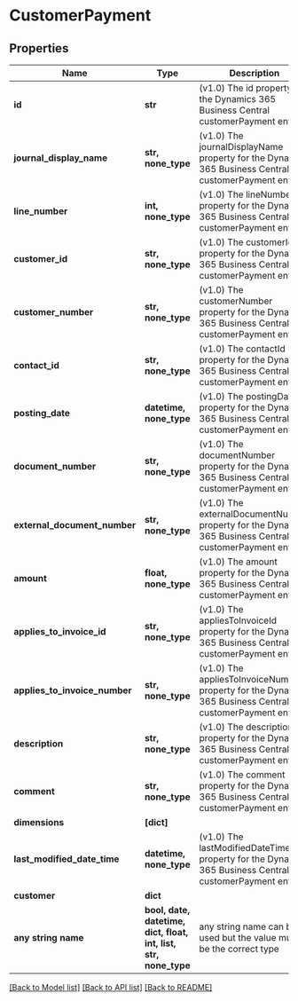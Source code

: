 # CustomerPayment


## Properties
Name | Type | Description | Notes
------------ | ------------- | ------------- | -------------
**id** | **str** | (v1.0) The id property for the Dynamics 365 Business Central customerPayment entity | [optional] 
**journal_display_name** | **str, none_type** | (v1.0) The journalDisplayName property for the Dynamics 365 Business Central customerPayment entity | [optional] 
**line_number** | **int, none_type** | (v1.0) The lineNumber property for the Dynamics 365 Business Central customerPayment entity | [optional] 
**customer_id** | **str, none_type** | (v1.0) The customerId property for the Dynamics 365 Business Central customerPayment entity | [optional] 
**customer_number** | **str, none_type** | (v1.0) The customerNumber property for the Dynamics 365 Business Central customerPayment entity | [optional] 
**contact_id** | **str, none_type** | (v1.0) The contactId property for the Dynamics 365 Business Central customerPayment entity | [optional] 
**posting_date** | **datetime, none_type** | (v1.0) The postingDate property for the Dynamics 365 Business Central customerPayment entity | [optional] 
**document_number** | **str, none_type** | (v1.0) The documentNumber property for the Dynamics 365 Business Central customerPayment entity | [optional] 
**external_document_number** | **str, none_type** | (v1.0) The externalDocumentNumber property for the Dynamics 365 Business Central customerPayment entity | [optional] 
**amount** | **float, none_type** | (v1.0) The amount property for the Dynamics 365 Business Central customerPayment entity | [optional] 
**applies_to_invoice_id** | **str, none_type** | (v1.0) The appliesToInvoiceId property for the Dynamics 365 Business Central customerPayment entity | [optional] 
**applies_to_invoice_number** | **str, none_type** | (v1.0) The appliesToInvoiceNumber property for the Dynamics 365 Business Central customerPayment entity | [optional] 
**description** | **str, none_type** | (v1.0) The description property for the Dynamics 365 Business Central customerPayment entity | [optional] 
**comment** | **str, none_type** | (v1.0) The comment property for the Dynamics 365 Business Central customerPayment entity | [optional] 
**dimensions** | **[dict]** |  | [optional] 
**last_modified_date_time** | **datetime, none_type** | (v1.0) The lastModifiedDateTime property for the Dynamics 365 Business Central customerPayment entity | [optional] 
**customer** | **dict** |  | [optional] 
**any string name** | **bool, date, datetime, dict, float, int, list, str, none_type** | any string name can be used but the value must be the correct type | [optional]

[[Back to Model list]](../README.md#documentation-for-models) [[Back to API list]](../README.md#documentation-for-api-endpoints) [[Back to README]](../README.md)


